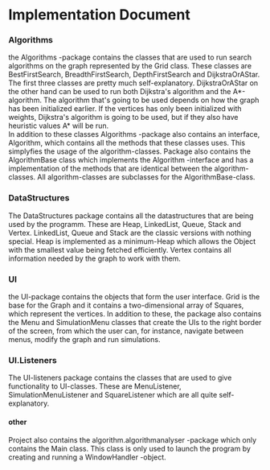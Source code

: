 # Implementation Document
### Algorithms
the Algorithms -package contains the classes that are used to run search algorithms on the graph represented by the Grid class. These classes are BestFirstSearch, BreadthFirstSearch, DepthFirstSearch and DijkstraOrAStar. The first three classes are pretty much self-explanatory. DijkstraOrAStar on the other hand can be used to run both Dijkstra's algorithm and the A*-algorithm. The algorithm that's going to be used depends on how the graph has been initialized earlier. If the vertices has only been initialized with weights, Dijkstra's algorithm is going to be used, but if they also have heuristic values A* will be run.  
In addition to these classes Algorithms -package also contains an interface, Algorithm, which contains all the methods that these classes uses. This simplyfies the usage of the algorithm-classes. Package also contains the AlgorithmBase class which implements the Algorithm -interface and has a implementation of the methods that are identical between the algorithm-classes. All algorithm-classes are subclasses for the AlgorithmBase-class.
### DataStructures
The DataStructures package contains all the datastructures that are being used by the programm. These are Heap, LinkedList, Queue, Stack and Vertex. LinkedList, Queue and Stack are the classic versions with nothing special. Heap is implemented as a minimum-Heap which allows the Object with the smallest value being fetched efficiently. Vertex contains all information needed by the graph to work with them.
### UI
the UI-package contains the objects that form the user interface. Grid is the base for the Graph and it contains a two-dimensional array of Squares, which represent the vertices. In addition to these, the package also contains the Menu and SimulationMenu classes that create the UIs to the right border of the screen, from which the user can, for instance, navigate between menus, modify the graph and run simulations.
### UI.Listeners
The UI-listeners package contains the classes that are used to give functionality to UI-classes. These are MenuListener, SimulationMenuListener and SquareListener which are all quite self-explanatory.
#### other
Project also contains the algorithm.algorithmanalyser -package which only contains the Main class. This class is only used to launch the program by creating and running a WindowHandler -object.
